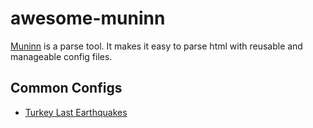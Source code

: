 # awesome-muninn

[Muninn](https://github.com/wopehq/muninn) is a parse tool. It makes it easy to parse html with reusable and manageable config files.

## Common Configs

- [Turkey Last Earthquakes](/configs/tr-last-earthquakes.md)
